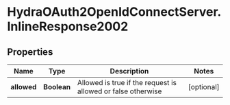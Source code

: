 # HydraOAuth2OpenIdConnectServer.InlineResponse2002

## Properties
Name | Type | Description | Notes
------------ | ------------- | ------------- | -------------
**allowed** | **Boolean** | Allowed is true if the request is allowed or false otherwise | [optional] 


